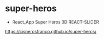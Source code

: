 # super-heros
* React_App Super Héros 3D REACT-SLIDER

https://cisnerosfranco.github.io/super-heros/
